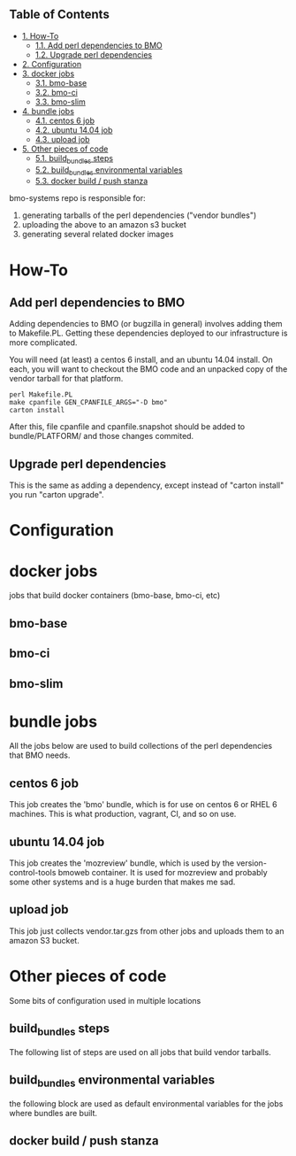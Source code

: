 <div id="table-of-contents">
<h2>Table of Contents</h2>
<div id="text-table-of-contents">
<ul>
<li><a href="#org3a06ac4">1. How-To</a>
<ul>
<li><a href="#org9680f18">1.1. Add perl dependencies to BMO</a></li>
<li><a href="#orgc03bb40">1.2. Upgrade perl dependencies</a></li>
</ul>
</li>
<li><a href="#org01e4ec3">2. Configuration</a></li>
<li><a href="#org20035cc">3. docker jobs</a>
<ul>
<li><a href="#org27341b4">3.1. bmo-base</a></li>
<li><a href="#org0acc5d2">3.2. bmo-ci</a></li>
<li><a href="#orgc16a5b5">3.3. bmo-slim</a></li>
</ul>
</li>
<li><a href="#orgeb2d450">4. bundle jobs</a>
<ul>
<li><a href="#org69a5b1b">4.1. centos 6 job</a></li>
<li><a href="#org6432376">4.2. ubuntu 14.04 job</a></li>
<li><a href="#org8906005">4.3. upload job</a></li>
</ul>
</li>
<li><a href="#org98724c6">5. Other pieces of code</a>
<ul>
<li><a href="#org79909d9">5.1. build<sub>bundles</sub> steps</a></li>
<li><a href="#org953f99f">5.2. build<sub>bundles</sub> environmental variables</a></li>
<li><a href="#org95cb4d7">5.3. docker build / push stanza</a></li>
</ul>
</li>
</ul>
</div>
</div>
bmo-systems repo is responsible for:

1.  generating tarballs of the perl dependencies ("vendor bundles")
2.  uploading the above to an amazon s3 bucket
3.  generating several related docker images


<a id="org3a06ac4"></a>

# How-To


<a id="org9680f18"></a>

## Add perl dependencies to BMO

Adding dependencies to BMO (or bugzilla in general) involves adding them to Makefile.PL.
Getting these dependencies deployed to our infrastructure is more complicated.

You will need (at least) a centos 6 install, and an ubuntu 14.04 install. On
each, you will want to checkout the BMO code and an unpacked copy of the
vendor tarball for that platform.

    perl Makefile.PL
    make cpanfile GEN_CPANFILE_ARGS="-D bmo"
    carton install

After this, file cpanfile and cpanfile.snapshot should be added to bundle/PLATFORM/ and those changes commited.


<a id="orgc03bb40"></a>

## Upgrade perl dependencies

This is the same as adding a dependency, except instead of "carton install" you run "carton upgrade".


<a id="org01e4ec3"></a>

# Configuration


<a id="org20035cc"></a>

# docker jobs

jobs that build docker containers (bmo-base, bmo-ci, etc)


<a id="org27341b4"></a>

## bmo-base


<a id="org0acc5d2"></a>

## bmo-ci


<a id="orgc16a5b5"></a>

## bmo-slim


<a id="orgeb2d450"></a>

# bundle jobs

All the jobs below are used to build collections of the perl dependencies that BMO needs.


<a id="org69a5b1b"></a>

## centos 6 job

This job creates the 'bmo' bundle, which is for use on centos 6 or RHEL 6 machines.
This is what production, vagrant, CI, and so on use.


<a id="org6432376"></a>

## ubuntu 14.04 job

This job creates the 'mozreview' bundle, which is used by the version-control-tools bmoweb container.
It is used for mozreview and probably some other systems and is a huge burden that makes me sad.


<a id="org8906005"></a>

## upload job

This job just collects vendor.tar.gzs from other jobs and uploads them to an amazon S3 bucket.


<a id="org98724c6"></a>

# Other pieces of code

Some bits of configuration used in multiple locations


<a id="org79909d9"></a>

## build<sub>bundles</sub> steps

The following list of steps are used on all jobs that build vendor tarballs.


<a id="org953f99f"></a>

## build<sub>bundles</sub> environmental variables

the following block are used as default environmental variables for the jobs where bundles are built.


<a id="org95cb4d7"></a>

## docker build / push stanza


